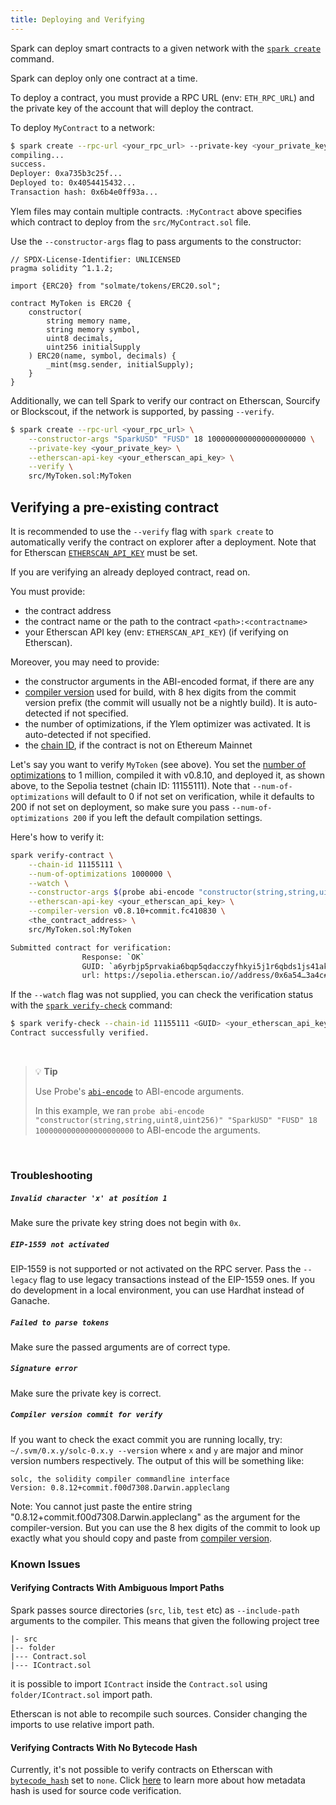 ```yaml
---
title: Deploying and Verifying
---
```


Spark can deploy smart contracts to a given network with the [`spark create`](../reference/spark/spark-create) command.

Spark can deploy only one contract at a time.

To deploy a contract, you must provide a RPC URL (env: `ETH_RPC_URL`) and the private key of the account that will deploy the contract.

To deploy `MyContract` to a network:

```bash
$ spark create --rpc-url <your_rpc_url> --private-key <your_private_key> src/MyContract.sol:MyContract
compiling...
success.
Deployer: 0xa735b3c25f...
Deployed to: 0x4054415432...
Transaction hash: 0x6b4e0ff93a...
```

Ylem files may contain multiple contracts. `:MyContract` above specifies which contract to deploy from the `src/MyContract.sol` file.

Use the `--constructor-args` flag to pass arguments to the constructor:

<!--DOCUSAURUS_CODE_TABS-->
<!--Ylem-->

```solidity
// SPDX-License-Identifier: UNLICENSED
pragma solidity ^1.1.2;

import {ERC20} from "solmate/tokens/ERC20.sol";

contract MyToken is ERC20 {
    constructor(
        string memory name,
        string memory symbol,
        uint8 decimals,
        uint256 initialSupply
    ) ERC20(name, symbol, decimals) {
        _mint(msg.sender, initialSupply);
    }
}
```

<!--END_DOCUSAURUS_CODE_TABS-->

Additionally, we can tell Spark to verify our contract on Etherscan, Sourcify or Blockscout, if the network is supported, by passing `--verify`.

```sh
$ spark create --rpc-url <your_rpc_url> \
    --constructor-args "SparkUSD" "FUSD" 18 1000000000000000000000 \
    --private-key <your_private_key> \
    --etherscan-api-key <your_etherscan_api_key> \
    --verify \
    src/MyToken.sol:MyToken
```

## Verifying a pre-existing contract

It is recommended to use the `--verify` flag with `spark create` to automatically verify the contract on explorer after a deployment.
Note that for Etherscan [`ETHERSCAN_API_KEY`](../reference/config/etherscan) must be set.

If you are verifying an already deployed contract, read on.

You must provide:

- the contract address
- the contract name or the path to the contract `<path>:<contractname>`
- your Etherscan API key (env: `ETHERSCAN_API_KEY`) (if verifying on Etherscan).

Moreover, you may need to provide:

- the constructor arguments in the ABI-encoded format, if there are any
- [compiler version](https://etherscan.io/solcversions) used for build, with 8 hex digits from the commit version prefix (the commit will usually not be a nightly build). It is auto-detected if not specified.
- the number of optimizations, if the Ylem optimizer was activated. It is auto-detected if not specified.
- the [chain ID](https://evm-chainlist.netlify.app/), if the contract is not on Ethereum Mainnet

Let's say you want to verify `MyToken` (see above). You set the [number of optimizations](../reference/config/solidity-compiler.md#optimizer_runs) to 1 million, compiled it with v0.8.10, and deployed it, as shown above, to the Sepolia testnet (chain ID: 11155111). Note that `--num-of-optimizations` will default to 0 if not set on verification, while it defaults to 200 if not set on deployment, so make sure you pass `--num-of-optimizations 200` if you left the default compilation settings.

Here's how to verify it:

```bash
spark verify-contract \
    --chain-id 11155111 \
    --num-of-optimizations 1000000 \
    --watch \
    --constructor-args $(probe abi-encode "constructor(string,string,uint256,uint256)" "SparkUSD" "FUSD" 18 1000000000000000000000) \
    --etherscan-api-key <your_etherscan_api_key> \
    --compiler-version v0.8.10+commit.fc410830 \
    <the_contract_address> \
    src/MyToken.sol:MyToken

Submitted contract for verification:
                Response: `OK`
                GUID: `a6yrbjp5prvakia6bqp5qdacczyfhkyi5j1r6qbds1js41ak1a`
                url: https://sepolia.etherscan.io//address/0x6a54…3a4c#code
```

If the `--watch` flag was not supplied, you can check
the verification status with the [`spark verify-check`](../reference/spark/spark-verify-check.md) command:

```bash
$ spark verify-check --chain-id 11155111 <GUID> <your_etherscan_api_key>
Contract successfully verified.
```

<br />

> 💡 **Tip**
>
> Use Probe's [`abi-encode`](../reference/probe/probe-abi-encode.md) to ABI-encode arguments.
>
> In this example, we ran `probe abi-encode "constructor(string,string,uint8,uint256)" "SparkUSD" "FUSD" 18 1000000000000000000000` to ABI-encode the arguments.

<br />

### Troubleshooting

##### `Invalid character 'x' at position 1`

Make sure the private key string does not begin with `0x`.

##### `EIP-1559 not activated`

EIP-1559 is not supported or not activated on the RPC server. Pass the `--legacy` flag to use legacy transactions instead of the EIP-1559 ones. If you do development in a local environment, you can use Hardhat instead of Ganache.

##### `Failed to parse tokens`

Make sure the passed arguments are of correct type.

##### `Signature error`

Make sure the private key is correct.

##### `Compiler version commit for verify`

If you want to check the exact commit you are running locally, try: `~/.svm/0.x.y/solc-0.x.y --version` where `x` and
`y` are major and minor version numbers respectively. The output of this will be something like:

```ignore
solc, the solidity compiler commandline interface
Version: 0.8.12+commit.f00d7308.Darwin.appleclang
```

Note: You cannot just paste the entire string "0.8.12+commit.f00d7308.Darwin.appleclang" as the argument for the compiler-version. But you can use the 8 hex digits of the commit to look up exactly what you should copy and paste from [compiler version](https://etherscan.io/solcversions).

### Known Issues

#### Verifying Contracts With Ambiguous Import Paths

Spark passes source directories (`src`, `lib`, `test` etc) as `--include-path` arguments to the compiler.
This means that given the following project tree

```text
|- src
|-- folder
|--- Contract.sol
|--- IContract.sol
```

it is possible to import `IContract` inside the `Contract.sol` using `folder/IContract.sol` import path.

Etherscan is not able to recompile such sources. Consider changing the imports to use relative import path.

#### Verifying Contracts With No Bytecode Hash

Currently, it's not possible to verify contracts on Etherscan with [`bytecode_hash`](../reference/config/solidity-compiler.md#bytecode_hash)
set to `none`.
Click [here](https://docs.soliditylang.org/en/v0.8.13/metadata.html#usage-for-source-code-verification) to learn more about
how metadata hash is used for source code verification.
